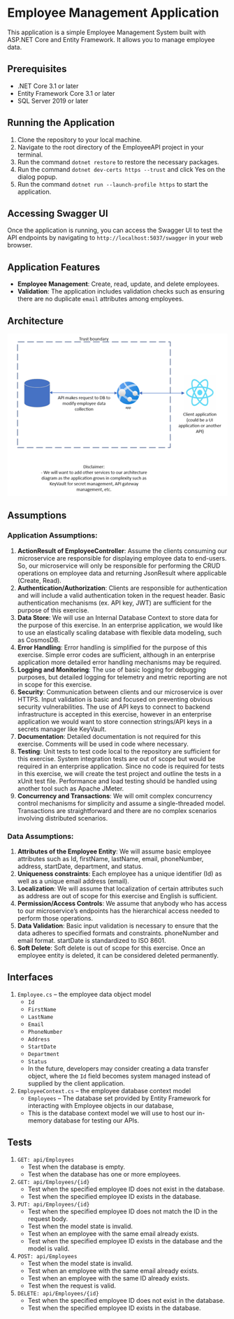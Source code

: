 # Employee Management Application

This application is a simple Employee Management System built with ASP.NET Core and Entity Framework. It allows you to manage employee data.

## Prerequisites

- .NET Core 3.1 or later
- Entity Framework Core 3.1 or later
- SQL Server 2019 or later

## Running the Application

1. Clone the repository to your local machine.
2. Navigate to the root directory of the EmployeeAPI project in your terminal.
3. Run the command `dotnet restore` to restore the necessary packages.
4. Run the command `dotnet dev-certs https --trust` and click Yes on the dialog popup.
5. Run the command `dotnet run --launch-profile https` to start the application.

## Accessing Swagger UI

Once the application is running, you can access the Swagger UI to test the API endpoints by navigating to `http://localhost:5037/swagger` in your web browser.

## Application Features

- **Employee Management**: Create, read, update, and delete employees.
- **Validation**: The application includes validation checks such as ensuring there are no duplicate `email` attributes among employees.

## Architecture

![Architecture Diagram](architecture.png)

## Assumptions

### Application Assumptions:

1. **ActionResult of EmployeeController**: Assume the clients consuming our microservice are responsible for displaying employee data to end-users. So, our microservice will only be responsible for performing the CRUD operations on employee data and returning JsonResult where applicable (Create, Read).
2. **Authentication/Authorization**: Clients are responsible for authentication and will include a valid authentication token in the request header. Basic authentication mechanisms (ex. API key, JWT) are sufficient for the purpose of this exercise.
3. **Data Store**: We will use an Internal Database Context to store data for the purpose of this exercise. In an enterprise application, we would like to use an elastically scaling database with flexible data modeling, such as CosmosDB.
4. **Error Handling**: Error handling is simplified for the purpose of this exercise. Simple error codes are sufficient, although in an enterprise application more detailed error handling mechanisms may be required.
5. **Logging and Monitoring**: The use of basic logging for debugging purposes, but detailed logging for telemetry and metric reporting are not in scope for this exercise.
6. **Security**: Communication between clients and our microservice is over HTTPS. Input validation is basic and focused on preventing obvious security vulnerabilities. The use of API keys to connect to backend infrastructure is accepted in this exercise, however in an enterprise application we would want to store connection strings/API keys in a secrets manager like KeyVault.
7. **Documentation**: Detailed documentation is not required for this exercise. Comments will be used in code where necessary.
8. **Testing**: Unit tests to test code local to the repository are sufficient for this exercise. System integration tests are out of scope but would be required in an enterprise application. Since no code is required for tests in this exercise, we will create the test project and outline the tests in a xUnit test file. Performance and load testing should be handled using another tool such as Apache JMeter.
9. **Concurrency and Transactions**: We will omit complex concurrency control mechanisms for simplicity and assume a single-threaded model. Transactions are straightforward and there are no complex scenarios involving distributed scenarios.

### Data Assumptions:

1. **Attributes of the Employee Entity**: We will assume basic employee attributes such as Id, firstName, lastName, email, phoneNumber, address, startDate, department, and status.
2. **Uniqueness constraints**: Each employee has a unique identifier (Id) as well as a unique email address (email).
3. **Localization**: We will assume that localization of certain attributes such as address are out of scope for this exercise and English is sufficient.
4. **Permission/Access Controls**: We assume that anybody who has access to our microservice’s endpoints has the hierarchical access needed to perform those operations.
5. **Data Validation**: Basic input validation is necessary to ensure that the data adheres to specified formats and constraints. phoneNumber and email format. startDate is standardized to ISO 8601.
6. **Soft Delete**: Soft delete is out of scope for this exercise. Once an employee entity is deleted, it can be considered deleted permanently.

## Interfaces

1. `Employee.cs` – the employee data object model
   - `Id`
   - `FirstName`
   - `LastName`
   - `Email`
   - `PhoneNumber`
   - `Address`
   - `StartDate`
   - `Department`
   - `Status`
   - In the future, developers may consider creating a data transfer object, where the `Id` field becomes system managed instead of supplied by the client application.
2. `EmployeeContext.cs` – the employee database context model
   - `Employees` – The database set provided by Entity Framework for interacting with Employee objects in our database,
   - This is the database context model we will use to host our in-memory database for testing our APIs.

## Tests

1. `GET: api/Employees`
   - Test when the database is empty.
   - Test when the database has one or more employees.
2. `GET: api/Employees/{id}`
   - Test when the specified employee ID does not exist in the database.
   - Test when the specified employee ID exists in the database.
3. `PUT: api/Employees/{id}`
   - Test when the specified employee ID does not match the ID in the request body.
   - Test when the model state is invalid.
   - Test when an employee with the same email already exists.
   - Test when the specified employee ID exists in the database and the model is valid.
4. `POST: api/Employees`
   - Test when the model state is invalid.
   - Test when an employee with the same email already exists.
   - Test when an employee with the same ID already exists.
   - Test when the request is valid.
5. `DELETE: api/Employees/{id}`
   - Test when the specified employee ID does not exist in the database.
   - Test when the specified employee ID exists in the database.
